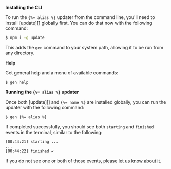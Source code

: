 **Installing the CLI**

To run the `{%= alias %}` updater from the command line, you'll need to install [update][] globally first. You can do that now with the following command:

```sh
$ npm i -g update
```

This adds the `gen` command to your system path, allowing it to be run from any directory. 

**Help**

Get general help and a menu of available commands:

```sh
$ gen help
```

**Running the `{%= alias %}` updater**

Once both [update][] and `{%= name %}` are installed globally, you can run the updater with the following command:

```sh
$ gen {%= alias %}
```

If completed successfully, you should see both `starting` and `finished` events in the terminal, similar to the following:

```sh
[00:44:21] starting ...
...
[00:44:22] finished ✔
```

If you do not see one or both of those events, please [let us know about it](../../issues).
